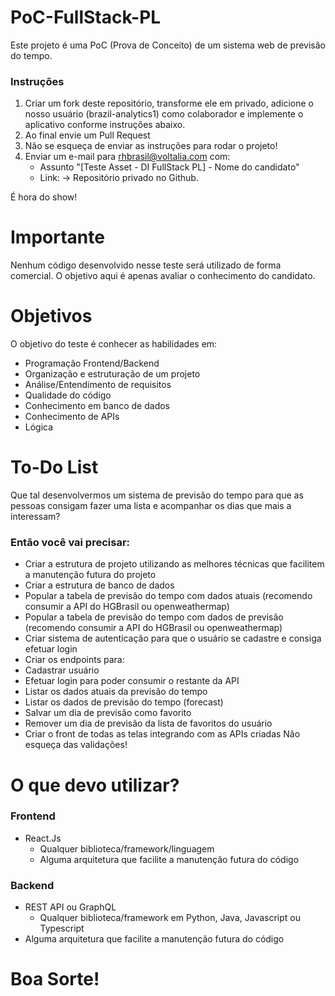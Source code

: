 # PoC-FullStack-PL
<p align="justify"> Este projeto é uma PoC (Prova de Conceito) de um sistema web de previsão do tempo.</p>

### Instruções
1. Criar um fork deste repositório, transforme ele em privado, adicione o nosso usuário (brazil-analytics1) como colaborador e implemente o aplicativo conforme instruções abaixo.
2. Ao final envie um Pull Request
3. Não se esqueça de enviar as instruções para rodar o projeto!
4. Enviar um e-mail para rhbrasil@voltalia.com com:
    - Assunto "[Teste Asset - DI FullStack PL] - Nome do candidato"
    - Link: -> Repositório privado no Github.

É hora do show!

# Importante
Nenhum código desenvolvido nesse teste será utilizado de forma comercial. O objetivo aqui é apenas avaliar o conhecimento do candidato.

# Objetivos
O objetivo do teste é conhecer as habilidades em:

- Programação Frontend/Backend
- Organização e estruturação de um projeto
- Análise/Entendimento de requisitos
- Qualidade do código
- Conhecimento em banco de dados
- Conhecimento de APIs
- Lógica

# To-Do List
Que tal desenvolvermos um sistema de previsão do tempo para que as pessoas consigam fazer uma lista e acompanhar os dias que mais a interessam?

### Então você vai precisar:
- Criar a estrutura de projeto utilizando as melhores técnicas que facilitem a manutenção futura do projeto
- Criar a estrutura de banco de dados
- Popular a tabela de previsão do tempo com dados atuais (recomendo consumir a API do HGBrasil ou openweathermap)
- Popular a tabela de previsão do tempo com dados de previsão (recomendo consumir a API do HGBrasil ou openweathermap)
- Criar sistema de autenticação para que o usuário se cadastre e consiga efetuar login
 - Criar os endpoints para:
  - Cadastrar usuário
  - Efetuar login para poder consumir o restante da API
  - Listar os dados atuais da previsão do tempo
  - Listar os dados de previsão do tempo (forecast)
  - Salvar um dia de previsão como favorito
  - Remover um dia de previsão da lista de favoritos do usuário
- Criar o front de todas as telas integrando com as APIs criadas
Não esqueça das validações!

# O que devo utilizar?
### Frontend
- React.Js
  - Qualquer biblioteca/framework/linguagem
  - Alguma arquitetura que facilite a manutenção futura do código

### Backend
- REST API ou GraphQL
  - Qualquer biblioteca/framework em Python, Java, Javascript ou Typescript
- Alguma arquitetura que facilite a manutenção futura do código

# Boa Sorte!

